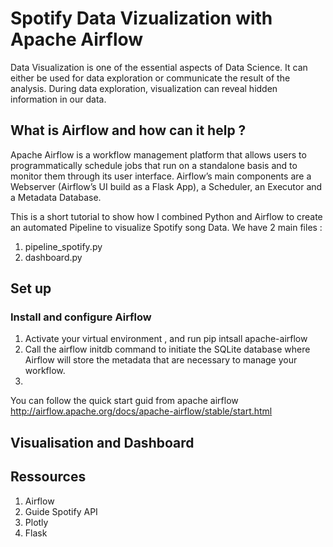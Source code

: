 # Spotify Data Vizualization with Apache Airflow


Data Visualization is one of the essential aspects of Data Science. It can either be used for data exploration or communicate the result of the analysis. During data exploration, visualization can reveal hidden information in our data. 

## What is Airflow and how can it help ?
Apache Airflow is a workflow management platform that allows users to programmatically schedule jobs that run on a standalone basis and to monitor them through its user interface. Airflow’s main components are a Webserver (Airflow’s UI build as a Flask App), a Scheduler, an Executor and a Metadata Database.


This is a short tutorial to show how I combined Python and Airflow to create an automated Pipeline to visualize Spotify song Data. We have 2 main files :
1. pipeline_spotify.py
2. dashboard.py

## Set up 

### Install and configure Airflow 

1. Activate your virtual environment , and run pip intsall apache-airflow 
2. Call the airflow initdb command to initiate the SQLite database where Airflow will store the metadata that are necessary to manage your workflow.
3. 

You can follow the quick start guid from apache airflow http://airflow.apache.org/docs/apache-airflow/stable/start.html
## Visualisation and Dashboard







## Ressources 

1. Airflow 
2. Guide Spotify API
3. Plotly 
4. Flask 
